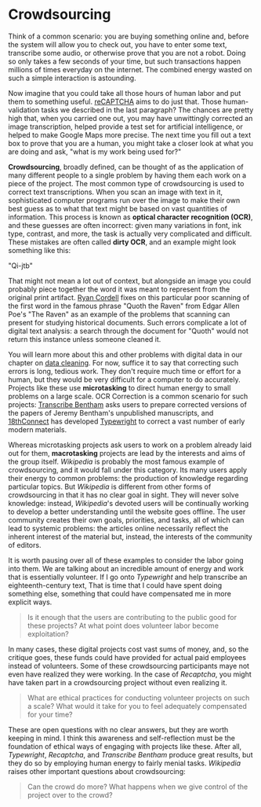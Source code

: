 # Crowdsourcing

Think of a common scenario: you are buying something online and, before the system will allow you to check out, you have to enter some text, transcribe some audio, or otherwise prove that you are not a robot. Doing so only takes a few seconds of your time, but such transactions happen millions of times everyday on the internet. The combined energy wasted on such a simple interaction is astounding.

Now imagine that you could take all those hours of human labor and put them to something useful. [reCAPTCHA](https://www.google.com/recaptcha/intro/index.html) aims to do just that. Those human-validation tasks we described in the last paragraph? The chances are pretty high that, when you carried one out, you may have unwittingly corrected an image transcription, helped provide a test set for artificial intelligence, or helped to make Google Maps more precise. The next time you fill out a text box to prove that you are a human, you might take a closer look at what you are doing and ask, "what is my work being used for?"

**Crowdsourcing**, broadly defined, can be thought of as the application of many different people to a single problem by having them each work on a piece of the project. The most common type of crowdsourcing is used to correct text transcriptions. When you scan an image with text in it, sophisticated computer programs run over the image to make their own best guess as to what that text might be based on vast quantities of information. This process is known as **optical character recognition (OCR)**, and these guesses are often incorrect: given many variations in font, ink type, contrast, and more, the task is actually very complicated and difficult. These mistakes are often called **dirty OCR**, and an example might look something like this:

"Qi-jtb"

That might not mean a lot out of context, but alongside an image you could probably piece together the word it was meant to represent from the original print artifact. [Ryan Cordell](http://ryancordell.org/research/qijtb-the-raven/) fixes on this particular poor scanning of the first word in the famous phrase "Quoth the Raven" from Edgar Allen Poe's "The Raven" as an example of the problems that scanning can present for studying historical documents. Such errors complicate a lot of digital text analysis: a search through the document for "Quoth" would not return this instance unless someone cleaned it. 

You will learn more about this and other problems with digital data in our chapter on [data cleaning](/data-cleaning/problems-with-data.md). For now, suffice it to say that correcting such errors is long, tedious work. They don't require much time or effort for a human, but they would be very difficult for a computer to do accurately. Projects like these use **microtasking** to direct human energy to small problems on a large scale. OCR Correction is a common scenario for such projects: [Transcribe Bentham](http://blogs.ucl.ac.uk/transcribe-bentham/) asks users to prepare corrected versions of the papers of Jeremy Bentham's unpublished manuscripts, and [18thConnect](http://www.18thconnect.org/) has developed [Typewright](http://www.18thconnect.org/typewright/documents) to correct a vast number of early modern materials.

Whereas microtasking projects ask users to work on a problem already laid out for them, **macrotasking** projects are lead by the interests and aims of the group itself. *Wikipedia* is probably the most famous example of crowdsourcing, and it would fall under this category. Its many users apply their energy to common problems: the production of knowledge regarding particular topics. But *Wikipedia* is different from other forms of crowdsourcing in that it has no clear goal in sight. They will never solve knowledge: instead, *Wikipedia*'s devoted users will be continually working to develop a better understanding until the website goes offline. The user community creates their own goals, priorities, and tasks, all of which can lead to systemic problems: the articles online necessarily reflect the inherent interest of the material but, instead, the interests of the community of editors.

It is worth pausing over all of these examples to consider the labor going into them. We are talking about an incredible amount of energy and work that is essentially volunteer. If I go onto *Typewright* and help transcribe an eighteenth-century text, That is time that I could have spent doing something else, something that could have compensated me in more explicit ways.

> Is it enough that the users are contributing to the public good for these projects?
> At what point does volunteer labor become exploitation?

In many cases, these digital projects cost vast sums of money, and, so the critique goes, these funds could have provided for actual paid employees instead of volunteers. Some of these crowdsourcing participants maye not even have realized they were working. In the case of *Recaptcha*, you might have taken part in a crowdsourcing project without even realizing it. 

> What are ethical practices for conducting volunteer projects on such a scale?
> What would it take for you to feel adequately compensated for your time?

These are open questions with no clear answers, but they are worth keeping in mind. I think this awareness and self-reflection must be the foundation of ethical ways of engaging with projects like these. After all, *Typewright*, *Recaptcha*, and *Transcribe Bentham* produce great results, but they do so by employing human energy to fairly menial tasks. *Wikipedia* raises other important questions about crowdsourcing: 

> Can the crowd do more?
> What happens when we give control of the project over to the crowd?
